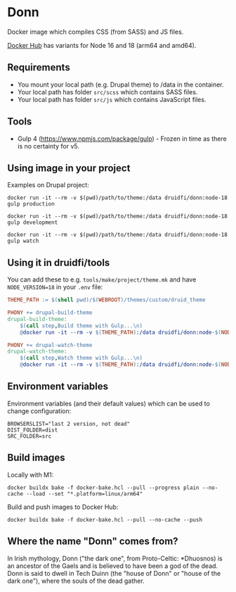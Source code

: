 # Donn

Docker image which compiles CSS (from SASS) and JS files.

[Docker Hub](https://hub.docker.com/r/druidfi/donn) has variants for Node 16 and 18 (arm64 and amd64).

## Requirements

- You mount your local path (e.g. Drupal theme) to /data in the container.
- Your local path has folder `src/scss` which contains SASS files.
- Your local path has folder `src/js` which contains JavaScript files.

## Tools

- Gulp 4 (https://www.npmjs.com/package/gulp) - Frozen in time as there is no certainty for v5.

## Using image in your project

Examples on Drupal project:

```console
docker run -it --rm -v $(pwd)/path/to/theme:/data druidfi/donn:node-18 gulp production
```

```console
docker run -it --rm -v $(pwd)/path/to/theme:/data druidfi/donn:node-18 gulp development
```

```console
docker run -it --rm -v $(pwd)/path/to/theme:/data druidfi/donn:node-18 gulp watch
```

## Using it in druidfi/tools

You can add these to e.g. `tools/make/project/theme.mk` and have `NODE_VERSION=18` in your `.env` file:

```makefile
THEME_PATH := $(shell pwd)/$(WEBROOT)/themes/custom/druid_theme

PHONY += drupal-build-theme
drupal-build-theme:
	$(call step,Build theme with Gulp...\n)
	@docker run -it --rm -v $(THEME_PATH):/data druidfi/donn:node-$(NODE_VERSION) gulp production

PHONY += drupal-watch-theme
drupal-watch-theme:
	$(call step,Watch theme with Gulp...\n)
	@docker run -it --rm -v $(THEME_PATH):/data druidfi/donn:node-$(NODE_VERSION) gulp watch
```

## Environment variables

Environment variables (and their default values) which can be used to change configuration:

```env
BROWSERSLIST="last 2 version, not dead"
DIST_FOLDER=dist
SRC_FOLDER=src
```

## Build images

Locally with M1:

```console
docker buildx bake -f docker-bake.hcl --pull --progress plain --no-cache --load --set "*.platform=linux/arm64"
```

Build and push images to Docker Hub:

```console
docker buildx bake -f docker-bake.hcl --pull --no-cache --push
```

## Where the name "Donn" comes from?

In Irish mythology, Donn ("the dark one", from Proto-Celtic: *Dhuosnos) is an ancestor of the Gaels and is believed to
have been a god of the dead. Donn is said to dwell in Tech Duinn (the "house of Donn" or "house of the dark one"),
where the souls of the dead gather.
